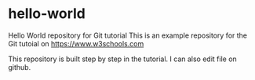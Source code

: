 # hello-world
Hello World repository for Git tutorial
This is an example repository for the Git tutoial on https://www.w3schools.com

This repository is built step by step in the tutorial.
I can also edit file on github.
